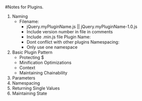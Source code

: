 #Notes for Plugins.
1. Naming
    - Filename:
        - jQuery.myPluginName.js || jQuery.myPluginName-1.0.js
        - Include version number in file in comments
        - Include .min.js file
    Plugin Name:
        - Dont conflict with other plugins
    Namespacing:
        - Only use one namespace
2. Basic Plugin Pattern
    - Protecting $
    - Minification Optimizations
    - Context
    - Maintaining Chainability
3. Parameters
4. Namespacing
5. Returning Single Values
6. Maintaining State